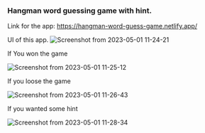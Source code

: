 ### Hangman word guessing game with hint.
Link for the app: https://hangman-word-guess-game.netlify.app/

UI of this app.
![Screenshot from 2023-05-01 11-24-21](https://user-images.githubusercontent.com/122250114/235413634-ffe20756-de1c-4181-b025-b249f12a3d59.png)

If You won the game

![Screenshot from 2023-05-01 11-25-12](https://user-images.githubusercontent.com/122250114/235413650-aafc67c3-f467-40b8-8832-4af9bfab10c6.png)

If you loose the game

![Screenshot from 2023-05-01 11-26-43](https://user-images.githubusercontent.com/122250114/235413756-7712739c-2e9f-4beb-b375-e44ba6a81b31.png)

If you wanted some hint

![Screenshot from 2023-05-01 11-28-34](https://user-images.githubusercontent.com/122250114/235413925-803696b9-b8c0-4093-8a6e-1176f97d2243.png)
